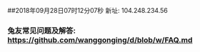 ##2018年09月28日07时12分07秒 新址: 104.248.234.56
### 兔友常见问题及解答: https://github.com/wanggonging/d/blob/w/FAQ.md
